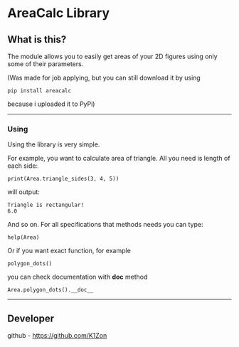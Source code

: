 # AreaCalc Library #

## What is this? ##
The module allows you to easily get areas of your 2D figures using only some of their parameters.

(Was made for job applying, but you can still download it by using 

    pip install areacalc
    
because i uploaded it to PyPi)

-----

### Using ### 

Using the library is very simple.

For example, you want to calculate area of triangle. All you need is length of each side:
    
    print(Area.triangle_sides(3, 4, 5))

will output:

    Triangle is rectangular!
    6.0

And so on. For all specifications that methods needs you can type:
    
    help(Area)

Or if you want exact function, for example
    
    polygon_dots()

you can check documentation with __doc__ method

    Area.polygon_dots().__doc__

-----

## Developer ##

github - https://github.com/K1Zon
